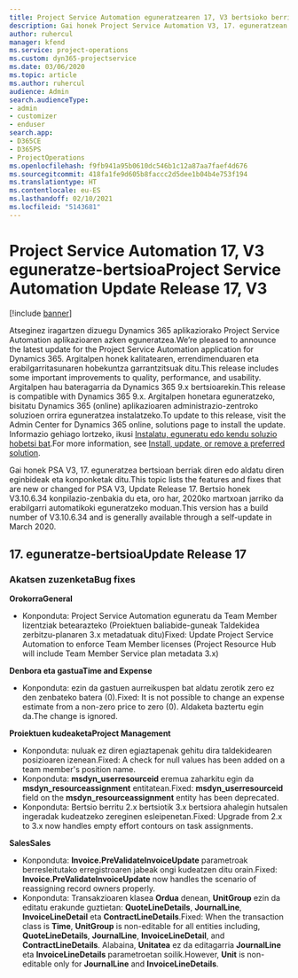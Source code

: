 ```yaml
---
title: Project Service Automation eguneratzearen 17, V3 bertsioko berrikuntzak edo aldaketak
description: Gai honek Project Service Automation V3, 17. eguneratzean erabilgarri dauden eginbideak eta konponketak ditu.
author: ruhercul
manager: kfend
ms.service: project-operations
ms.custom: dyn365-projectservice
ms.date: 03/06/2020
ms.topic: article
ms.author: ruhercul
audience: Admin
search.audienceType:
- admin
- customizer
- enduser
search.app:
- D365CE
- D365PS
- ProjectOperations
ms.openlocfilehash: f9fb941a95b0610dc546b1c12a87aa7faef4d676
ms.sourcegitcommit: 418fa1fe9d605b8faccc2d5dee1b04b4e753f194
ms.translationtype: HT
ms.contentlocale: eu-ES
ms.lasthandoff: 02/10/2021
ms.locfileid: "5143681"
---
```

# <a name="project-service-automation-update-release-17-v3"></a><span data-ttu-id="80a36-103">Project Service Automation 17, V3 eguneratze-bertsioa</span><span class="sxs-lookup"><span data-stu-id="80a36-103">Project Service Automation Update Release 17, V3</span></span>

[!include [banner](../includes/psa-now-project-operations.md)]

<span data-ttu-id="80a36-104">Atseginez iragartzen dizuegu Dynamics 365 aplikaziorako Project Service Automation aplikazioaren azken eguneratzea.</span><span class="sxs-lookup"><span data-stu-id="80a36-104">We’re pleased to announce the latest update for the Project Service Automation application for Dynamics 365.</span></span> <span data-ttu-id="80a36-105">Argitalpen honek kalitatearen, errendimenduaren eta erabilgarritasunaren hobekuntza garrantzitsuak ditu.</span><span class="sxs-lookup"><span data-stu-id="80a36-105">This release includes some important improvements to quality, performance, and usability.</span></span>  <span data-ttu-id="80a36-106">Argitalpen hau bateragarria da Dynamics 365 9.x bertsioarekin.</span><span class="sxs-lookup"><span data-stu-id="80a36-106">This release is compatible with Dynamics 365 9.x.</span></span> <span data-ttu-id="80a36-107">Argitalpen honetara eguneratzeko, bisitatu Dynamics 365 (online) aplikazioaren administrazio-zentroko soluzioen orrira eguneratzea instalatzeko.</span><span class="sxs-lookup"><span data-stu-id="80a36-107">To update to this release, visit the Admin Center for Dynamics 365 online, solutions page to install the update.</span></span> <span data-ttu-id="80a36-108">Informazio gehiago lortzeko, ikusi [Instalatu, eguneratu edo kendu soluzio hobetsi bat](https://docs.microsoft.com/power-platform/admin/install-remove-preferred-solution).</span><span class="sxs-lookup"><span data-stu-id="80a36-108">For more information, see [Install, update, or remove a preferred solution](https://docs.microsoft.com/power-platform/admin/install-remove-preferred-solution).</span></span>

<span data-ttu-id="80a36-109">Gai honek PSA V3, 17. eguneratzea bertsioan berriak diren edo aldatu diren eginbideak eta konponketak ditu.</span><span class="sxs-lookup"><span data-stu-id="80a36-109">This topic lists the features and fixes that are new or changed for PSA V3, Update Release 17.</span></span> <span data-ttu-id="80a36-110">Bertsio honek V3.10.6.34 konpilazio-zenbakia du eta, oro har, 2020ko martxoan jarriko da erabilgarri automatikoki eguneratzeko moduan.</span><span class="sxs-lookup"><span data-stu-id="80a36-110">This version has a build number of V3.10.6.34 and is generally available through a self-update in March 2020.</span></span>


## <a name="update-release-17"></a><span data-ttu-id="80a36-111">17. eguneratze-bertsioa</span><span class="sxs-lookup"><span data-stu-id="80a36-111">Update Release 17</span></span>

### <a name="bug-fixes"></a><span data-ttu-id="80a36-112">Akatsen zuzenketa</span><span class="sxs-lookup"><span data-stu-id="80a36-112">Bug fixes</span></span>

<span data-ttu-id="80a36-113">**Orokorra**</span><span class="sxs-lookup"><span data-stu-id="80a36-113">**General**</span></span>

- <span data-ttu-id="80a36-114">Konponduta: Project Service Automation eguneratu da Team Member lizentziak betearazteko (Proiektuen baliabide-guneak Taldekidea zerbitzu-planaren 3.x metadatuak ditu)</span><span class="sxs-lookup"><span data-stu-id="80a36-114">Fixed: Update Project Service Automation to enforce Team Member licenses (Project Resource Hub will include Team Member Service plan metadata 3.x)</span></span>
 
<span data-ttu-id="80a36-115">**Denbora eta gastua**</span><span class="sxs-lookup"><span data-stu-id="80a36-115">**Time and Expense**</span></span>

- <span data-ttu-id="80a36-116">Konponduta: ezin da gastuen aurreikuspen bat aldatu zerotik zero ez den zenbateko batera (0).</span><span class="sxs-lookup"><span data-stu-id="80a36-116">Fixed: It is not possible to change an expense estimate from a non-zero price to zero (0).</span></span> <span data-ttu-id="80a36-117">Aldaketa baztertu egin da.</span><span class="sxs-lookup"><span data-stu-id="80a36-117">The change is ignored.</span></span>

<span data-ttu-id="80a36-118">**Proiektuen kudeaketa**</span><span class="sxs-lookup"><span data-stu-id="80a36-118">**Project Management**</span></span>

- <span data-ttu-id="80a36-119">Konponduta: nuluak ez diren egiaztapenak gehitu dira taldekidearen posizioaren izenean.</span><span class="sxs-lookup"><span data-stu-id="80a36-119">Fixed: A check for null values has been added on a team member's position name.</span></span>
- <span data-ttu-id="80a36-120">Konponduta: **msdyn_userresourceid** eremua zaharkitu egin da **msdyn_resourceassignment** entitatean.</span><span class="sxs-lookup"><span data-stu-id="80a36-120">Fixed: **msdyn_userresourceid** field on the **msdyn_resourceassignment** entity has been deprecated.</span></span>
- <span data-ttu-id="80a36-121">Konponduta: Bertsio berritu 2.x bertsiotik 3.x bertsiora ahalegin hutsalen ingeradak kudeatzeko zereginen esleipenetan.</span><span class="sxs-lookup"><span data-stu-id="80a36-121">Fixed: Upgrade from 2.x to 3.x now handles empty effort contours on task assignments.</span></span>

<span data-ttu-id="80a36-122">**Sales**</span><span class="sxs-lookup"><span data-stu-id="80a36-122">**Sales**</span></span>

- <span data-ttu-id="80a36-123">Konponduta: **Invoice.PreValidateInvoiceUpdate** parametroak berresleitutako erregistroaren jabeak ongi kudeatzen ditu orain.</span><span class="sxs-lookup"><span data-stu-id="80a36-123">Fixed: **Invoice.PreValidateInvoiceUpdate** now handles the scenario of reassigning record owners properly.</span></span>
- <span data-ttu-id="80a36-124">Konponduta: Transakzioaren klasea **Ordua** denean, **UnitGroup** ezin da editatu erakunde guztietan: **QuoteLineDetails**, **JournalLine**, **InvoiceLineDetail** eta **ContractLineDetails**.</span><span class="sxs-lookup"><span data-stu-id="80a36-124">Fixed: When the transaction class is **Time**, **UnitGroup** is non-editable for all entities including, **QuoteLineDetails**, **JournalLine**, **InvoiceLineDetail**, and **ContractLineDetails**.</span></span> <span data-ttu-id="80a36-125">Alabaina, **Unitatea** ez da editagarria **JournalLine** eta **InvoiceLineDetails** parametroetan soilik.</span><span class="sxs-lookup"><span data-stu-id="80a36-125">However, **Unit** is non-editable only for **JournalLine** and **InvoiceLineDetails**.</span></span>


